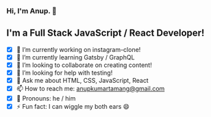 ### Hi, I'm Anup. 👋

## I'm a Full Stack JavaScript / React Developer!

- [x] 🔭 I’m currently working on instagram-clone!
- [x] 🌱 I’m currently learning Gatsby / GraphQL
- [x] 👯 I’m looking to collaborate on creating content!
- [x] 🤔 I’m looking for help with testing!
- [x] 💬 Ask me about HTML, CSS, JavaScript, React
- [x] 📫 How to reach me: anupkumartamang@gmail.com
- [x] 👦 Pronouns: he / him
- [x] ⚡ Fun fact: I can wiggle my both ears 😄
